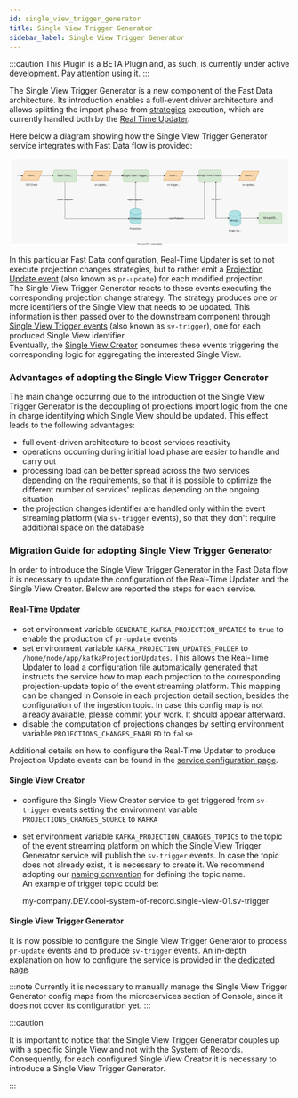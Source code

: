 ```yaml
---
id: single_view_trigger_generator
title: Single View Trigger Generator
sidebar_label: Single View Trigger Generator
---
```


:::caution
This Plugin is a BETA Plugin and, as such, is currently under active development. Pay attention using it.
:::

The Single View Trigger Generator is a new component of the Fast Data architecture. Its introduction enables a full-event driver architecture and allows splitting the import phase
from [strategies](/fast_data/the_basics.md#strategies) execution, which are currently handled both by the [Real Time Updater](/fast_data/realtime_updater.md).

Here below a diagram showing how the Single View Trigger Generator service integrates with Fast Data flow is provided:

![Fast data lifecycle with Single View Trigger Generator](img/svtg-fd-arch.svg)

In this particular Fast Data configuration, Real-Time Updater is set to not execute projection changes strategies, but to rather emit a [Projection Update event](/fast_data/inputs_and_outputs.md#projection-update) (also known as `pr-update`) for each modified projection.  
The Single View Trigger Generator reacts to these events executing the corresponding projection change strategy. The strategy produces one or more identifiers of the Single View that needs to be updated.
This information is then passed over to the downstream component through [Single View Trigger events](/fast_data/inputs_and_outputs.md#single-view-trigger) (also known as `sv-trigger`), one for each produced Single View identifier.  
Eventually, the [Single View Creator](/fast_data/single_view_creator.md) consumes these events triggering the corresponding logic for aggregating the interested Single View.

### Advantages of adopting the Single View Trigger Generator

The main change occurring due to the introduction of the Single View Trigger Generator is the decoupling of projections import logic from the one in charge identifying which Single View should be updated.
This effect leads to the following advantages:

- full event-driven architecture to boost services reactivity
- operations occurring during initial load phase are easier to handle and carry out
- processing load can be better spread across the two services depending on the requirements, so that it is possible to optimize the different number of services' replicas depending on the ongoing situation
- the projection changes identifier are handled only within the event streaming platform (via `sv-trigger` events), so that they don't require additional space on the database

### Migration Guide for adopting Single View Trigger Generator

In order to introduce the Single View Trigger Generator in the Fast Data flow it is necessary to update the configuration of the Real-Time Updater and the Single View Creator. Below are reported the steps for each service.

#### Real-Time Updater

- set environment variable `GENERATE_KAFKA_PROJECTION_UPDATES` to `true` to enable the production of `pr-update` events
- set environment variable `KAFKA_PROJECTION_UPDATES_FOLDER` to `/home/node/app/kafkaProjectionUpdates`. This allows the Real-Time Updater to load a configuration file automatically generated that instructs the service how to map each projection to the corresponding projection-update topic of the event streaming platform. This mapping can be changed in Console in each projection detail section, besides the configuration of the ingestion topic. In case this config map is not already available, please commit your work. It should appear afterward.
- disable the computation of projections changes by setting environment variable `PROJECTIONS_CHANGES_ENABLED` to `false`

Additional details on how to configure the Real-Time Updater to produce Projection Update events can be found in the [service configuration page](/fast_data/configuration/realtime_updater/common.md#kafka-projection-updates-configuration).

#### Single View Creator

- configure the Single View Creator service to get triggered from `sv-trigger` events setting the environment variable `PROJECTIONS_CHANGES_SOURCE` to `KAFKA`
- set environment variable `KAFKA_PROJECTION_CHANGES_TOPICS` to the topic of the event streaming platform on which the Single View Trigger Generator service will publish the `sv-trigger` events.
In case the topic does not already exist, it is necessary to create it. We recommend adopting our [naming convention](/fast_data/inputs_and_outputs.md#topic-naming-convention-2) for defining the topic name.  
An example of trigger topic could be:

    my-company.DEV.cool-system-of-record.single-view-01.sv-trigger

#### Single View Trigger Generator

It is now possible to configure the Single View Trigger Generator to process `pr-update` events and to produce `sv-trigger` events.
An in-depth explanation on how to configure the service is provided in the [dedicated page](/fast_data/configuration/single_view_trigger_generator.md).

:::note
Currently it is necessary to manually manage the Single View Trigger Generator config maps from the microservices section of Console, since it does not cover its configuration yet.
:::

:::caution

It is important to notice that the Single View Trigger Generator couples up with a specific Single View and not with the System of Records. Consequently, for each configured Single View Creator it is necessary to introduce a Single View Trigger Generator.

:::
